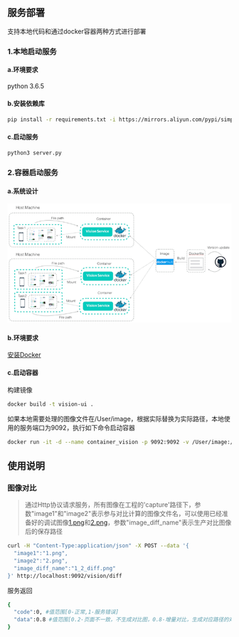 
## 服务部署

支持本地代码和通过docker容器两种方式进行部署

### 1.本地启动服务

#### a.环境要求

python 3.6.5

#### b.安装依赖库

```bash
pip install -r requirements.txt -i https://mirrors.aliyun.com/pypi/simple/
```

#### c.启动服务
```bash
python3 server.py
```


### 2.容器启动服务

#### a.系统设计

<img width="600" src="../image/container_service.png"/>

#### b.环境要求

[安装Docker](https://yeasy.gitbooks.io/docker_practice/install/mac.html) 

#### c.启动容器
构建镜像
```bash
docker build -t vision-ui .

```

如果本地需要处理的图像文件在/User/image，根据实际替换为实际路径，本地使用的服务端口为9092，执行如下命令启动容器

```bash
docker run -it -d --name container_vision -p 9092:9092 -v /User/image:/vision/capture vision-ui
```

## 使用说明

### 图像对比

> 通过Http协议请求服务，所有图像在工程的'capture'路径下，参数"image1"和"image2"表示参与对比计算的图像文件名，可以使用已经准备好的调试图像[1.png](../image/container_image_1.png)和[2.png](../image/container_image_2.png)，参数"image_diff_name"表示生产对比图像后的保存路径
```bash
curl -H "Content-Type:application/json" -X POST --data '{
  "image1":"1.png",
  "image2":"2.png",
  "image_diff_name":"1_2_diff.png"
}' http://localhost:9092/vision/diff
```
服务返回
```bash
{
  "code":0, #值范围[0-正常,1-服务错误]
  "data":0.8 #值范围[0.2-页面不一致，不生成对比图，0.8-增量对比，生成对应路径的对比图，1.0-页面相同，没有对比图]
}
```